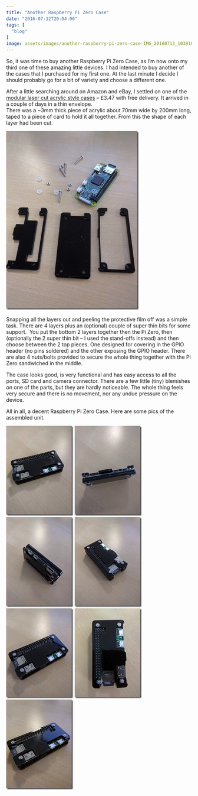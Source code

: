 ```yaml
---
title: "Another Raspberry Pi Zero Case"
date: "2016-07-12T20:04:00"
tags: [
  "blog"
]
image: assets/images/another-raspberry-pi-zero-case-IMG_20160713_103910.jpg
---
```

So, it was time to buy another Raspberry Pi Zero Case, as I’m now onto my third one of these amazing little devices. I had intended to buy another of the cases that I purchased for my first one. At the last minute I decide I should probably go for a bit of variety and choose a different one.

After a little searching around on Amazon and eBay, I settled on one of the [modular laser cut acrylic style cases](http://www.ebay.co.uk/itm/182187678053?_trksid=p2057872.m2749.l2649&ssPageName=STRK%3AMEBIDX%3AIT) – £3.47 with free delivery. It arrived in a couple of days in a thin envelope.  
There was a ~3mm thick piece of acrylic about 70mm wide by 200mm long, taped to a piece of card to hold it all together. From this the shape of each layer had been cut.

![IMG_20160713_111629](/assets/images/another-raspberry-pi-zero-case-IMG_20160713_111629_thumb.jpg)

Snapping all the layers out and peeling the protective film off was a simple task. There are 4 layers plus an (optional) couple of super thin bits for some support.  You put the bottom 2 layers together then the Pi Zero, then (optionally the 2 super thin bit – I used the stand-offs instead) and then choose between the 2 top pieces. One designed for covering in the GPIO header (no pins soldered) and the other exposing the GPIO header. There are also 4 nuts/bolts provided to secure the whole thing together with the Pi Zero sandwiched in the middle.

The case looks good, is very functional and has easy access to all the ports, SD card and camera connector. There are a few little (tiny) blemishes on one of the parts, but they are hardly noticeable. The whole thing feels very secure and there is no movement, nor any undue pressure on the device.

All in all, a decent Raspberry Pi Zero Case. Here are some pics of the assembled unit.

![IMG_20160713_103750](/assets/images/another-raspberry-pi-zero-case-IMG_20160713_103750_thumb.jpg)
![IMG_20160713_103804](/assets/images/another-raspberry-pi-zero-case-IMG_20160713_103804_thumb.jpg)
![IMG_20160713_103814](/assets/images/another-raspberry-pi-zero-case-IMG_20160713_103814_thumb.jpg)
![IMG_20160713_103828](/assets/images/another-raspberry-pi-zero-case-IMG_20160713_103828_thumb.jpg)
![IMG_20160713_103836](/assets/images/another-raspberry-pi-zero-case-IMG_20160713_103836_thumb.jpg)
![IMG_20160713_103855](/assets/images/another-raspberry-pi-zero-case-IMG_20160713_103855_thumb.jpg)
![IMG_20160713_103910](/assets/images/another-raspberry-pi-zero-case-IMG_20160713_103910_thumb.jpg)